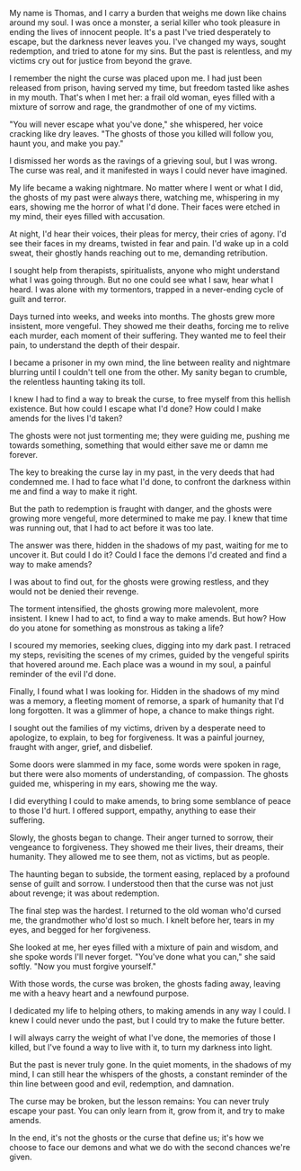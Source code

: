 My name is Thomas, and I carry a burden that weighs me down like chains around my soul. I was once a monster, a serial killer who took pleasure in ending the lives of innocent people. It's a past I've tried desperately to escape, but the darkness never leaves you. I've changed my ways, sought redemption, and tried to atone for my sins. But the past is relentless, and my victims cry out for justice from beyond the grave.  
  
I remember the night the curse was placed upon me. I had just been released from prison, having served my time, but freedom tasted like ashes in my mouth. That's when I met her: a frail old woman, eyes filled with a mixture of sorrow and rage, the grandmother of one of my victims.  
  
"You will never escape what you've done," she whispered, her voice cracking like dry leaves. "The ghosts of those you killed will follow you, haunt you, and make you pay."  
  
I dismissed her words as the ravings of a grieving soul, but I was wrong. The curse was real, and it manifested in ways I could never have imagined.  
  
My life became a waking nightmare. No matter where I went or what I did, the ghosts of my past were always there, watching me, whispering in my ears, showing me the horror of what I'd done. Their faces were etched in my mind, their eyes filled with accusation.  
  
At night, I'd hear their voices, their pleas for mercy, their cries of agony. I'd see their faces in my dreams, twisted in fear and pain. I'd wake up in a cold sweat, their ghostly hands reaching out to me, demanding retribution.  
  
I sought help from therapists, spiritualists, anyone who might understand what I was going through. But no one could see what I saw, hear what I heard. I was alone with my tormentors, trapped in a never-ending cycle of guilt and terror.  
  
Days turned into weeks, and weeks into months. The ghosts grew more insistent, more vengeful. They showed me their deaths, forcing me to relive each murder, each moment of their suffering. They wanted me to feel their pain, to understand the depth of their despair.  
  
I became a prisoner in my own mind, the line between reality and nightmare blurring until I couldn't tell one from the other. My sanity began to crumble, the relentless haunting taking its toll.  
  
I knew I had to find a way to break the curse, to free myself from this hellish existence. But how could I escape what I'd done? How could I make amends for the lives I'd taken?  
  
The ghosts were not just tormenting me; they were guiding me, pushing me towards something, something that would either save me or damn me forever.  
  
The key to breaking the curse lay in my past, in the very deeds that had condemned me. I had to face what I'd done, to confront the darkness within me and find a way to make it right.  
  
But the path to redemption is fraught with danger, and the ghosts were growing more vengeful, more determined to make me pay. I knew that time was running out, that I had to act before it was too late.  
  
The answer was there, hidden in the shadows of my past, waiting for me to uncover it. But could I do it? Could I face the demons I'd created and find a way to make amends?  
  
I was about to find out, for the ghosts were growing restless, and they would not be denied their revenge.  


The torment intensified, the ghosts growing more malevolent, more insistent. I knew I had to act, to find a way to make amends. But how? How do you atone for something as monstrous as taking a life?  
  
I scoured my memories, seeking clues, digging into my dark past. I retraced my steps, revisiting the scenes of my crimes, guided by the vengeful spirits that hovered around me. Each place was a wound in my soul, a painful reminder of the evil I'd done.  
  
Finally, I found what I was looking for. Hidden in the shadows of my mind was a memory, a fleeting moment of remorse, a spark of humanity that I'd long forgotten. It was a glimmer of hope, a chance to make things right.  
  
I sought out the families of my victims, driven by a desperate need to apologize, to explain, to beg for forgiveness. It was a painful journey, fraught with anger, grief, and disbelief.  
  
Some doors were slammed in my face, some words were spoken in rage, but there were also moments of understanding, of compassion. The ghosts guided me, whispering in my ears, showing me the way.  
  
I did everything I could to make amends, to bring some semblance of peace to those I'd hurt. I offered support, empathy, anything to ease their suffering.  
  
Slowly, the ghosts began to change. Their anger turned to sorrow, their vengeance to forgiveness. They showed me their lives, their dreams, their humanity. They allowed me to see them, not as victims, but as people.  
  
The haunting began to subside, the torment easing, replaced by a profound sense of guilt and sorrow. I understood then that the curse was not just about revenge; it was about redemption.  
  
The final step was the hardest. I returned to the old woman who'd cursed me, the grandmother who'd lost so much. I knelt before her, tears in my eyes, and begged for her forgiveness.  
  
She looked at me, her eyes filled with a mixture of pain and wisdom, and she spoke words I'll never forget. "You've done what you can," she said softly. "Now you must forgive yourself."  
  
With those words, the curse was broken, the ghosts fading away, leaving me with a heavy heart and a newfound purpose.  
  
I dedicated my life to helping others, to making amends in any way I could. I knew I could never undo the past, but I could try to make the future better.  
  
I will always carry the weight of what I've done, the memories of those I killed, but I've found a way to live with it, to turn my darkness into light.  
  
But the past is never truly gone. In the quiet moments, in the shadows of my mind, I can still hear the whispers of the ghosts, a constant reminder of the thin line between good and evil, redemption, and damnation.  
  
The curse may be broken, but the lesson remains: You can never truly escape your past. You can only learn from it, grow from it, and try to make amends.  
  
In the end, it's not the ghosts or the curse that define us; it's how we choose to face our demons and what we do with the second chances we're given.